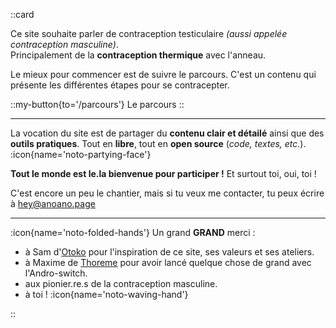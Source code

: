 ::card

  Ce site souhaite parler de contraception testiculaire _(aussi appelée contraception masculine)_.  
  Principalement de la **contraception thermique** avec l'anneau.

  Le mieux pour commencer est de suivre le parcours. C'est un contenu qui présente les différentes étapes pour se contracepter.

  ::my-button{to='/parcours'}
  Le parcours
  ::

  ----

  La vocation du site est de partager du **contenu clair et détailé** ainsi que des **outils pratiques**. Tout en **libre**, tout en **open source** (_code, textes, etc._). :icon{name='noto-partying-face'}

  **Tout le monde est le.la bienvenue pour participer !** Et surtout toi, oui, toi !

  C'est encore un peu le chantier, mais si tu veux me contacter, tu peux écrire à [hey@anoano.page](mailto:hey@anoano.page)

  ----

  :icon{name='noto-folded-hands'} Un grand **GRAND** merci :

  - à Sam d'[Otoko](https://samflam.notion.site/samflam/Otoko-Contraception-autonome-93fd30b3034d465096fc939959ce01d8) pour l'inspiration de ce site, ses valeurs et ses ateliers.
  - à Maxime de [Thoreme](https://thoreme.com) pour avoir lancé quelque chose de grand avec l'Andro-switch.
  - aux pionier.re.s de la contraception masculine.
  - à toi ! :icon{name='noto-waving-hand'}

::
